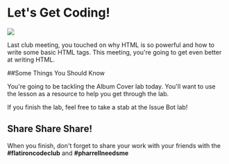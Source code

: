 # Let's Get Coding!

<img src="http://25.media.tumblr.com/7716ef547264521e476a067b1c8d2717/tumblr_mwjlmfJ1vx1rkiuhro1_500.gif">

Last club meeting, you touched on why HTML is so powerful and how to write some basic HTML tags. This meeting, you're going to get even better at writing HTML.

##Some Things You Should Know

You're going to be tackling the Album Cover lab today. You'll want to use the lesson as a resource to help you get through the lab. 

If you finish the lab, feel free to take a stab at the Issue Bot lab!

## Share Share Share!

When you finish, don't forget to share your work with your friends with the **\#flatironcodeclub** and **\#pharrellneedsme**
